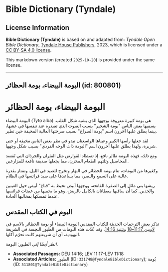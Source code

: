 # Bible Dictionary (Tyndale)

## License Information

**Bible Dictionary (Tyndale)** is based on and adapted from: _Tyndale Open Bible Dictionary_, [Tyndale House Publishers](https://tyndaleopenresources.com/), 2023, which is licensed under a [CC BY-SA 4.0 license](https://creativecommons.org/licenses/by-sa/4.0/legalcode.en).

This markdown version (created `2025-10-20`) is provided under the same license.



--------------------------------

## البومة البيضاء، بومة الحظائر (id: 800801)

البومة البيضاء، بومة الحظائر
============================

البومة البيضاء (Tyto alba) هي بومة كبيرة معروفة بوجهها الذي يشبه شكل القلب. يسميها بعض الناس "بومة الشخير" بسبب الصوت الذي تصدره عند تنفسها في عشها، بينما يطلق عليها آخرون اسم "بومة الصراخ" بسبب صرختها العالية المخيفة حين تطير.

لقد جعلها رأسها الكبير وعيناها الواسعتان تبدو في نظر بعض الناس مخيفة أو حتى شريرة، ولهذا يطلق عليها آخرون اسم "البومة ذات الوجه القردي" بسبب شكل وجهها.

ومع ذلك، فهذه البومة طائر نافع، إذ تصطاد القوارض مثل الفئران والجرذان التي تُفسد المحاصيل وتلتهم الطعام المخزن، مما يجعلها صديقة نافعة للمزارعين.

وكغيرها من البومات، تنام بومة الحظائر في النهار وتخرج للصيد في الليل. وتمتاز بقدرة عالية على السمع والبصر، مما يساعدها على صيد فرائسها في الظلام.

ريشها بني مائل إلى الصفرة الفاتحة، ووجهها أبيض تحيط به "قناع" أبيض حول العينين والخدين. كما أن ساقيها مغطاتان بالكامل بالريش، وهو ما يحميها من عضات فرائسها عندما تمسكها بمخالبها الحادة.

البوم في الكتاب المقدس
----------------------

تذكر بعض الترجمات الحديثة للكتاب المقدس البومة البيضاء أو بومة الحظائر بالاسم في [لاويين 11:17–18](https://ref.ly/Lev11:17-Lev11:18) و[تثنية 14:16](https://ref.ly/Deut14:16). وقد عُدّت هذه البومات من الطيور النجسة في الشريعة اليهودية، أي أن شريعتهم كانت تحرّم أكلها.

*انظر أيضًا إلى* الطيور; البومة.

* **Associated Passages:** DEU 14:16; LEV 11:17–LEV 11:18
* **Associated Articles:** الطيور (ID: `331748@TyndaleBibleDictionary`); بُومة (ID: `511801@TyndaleBibleDictionary`)

